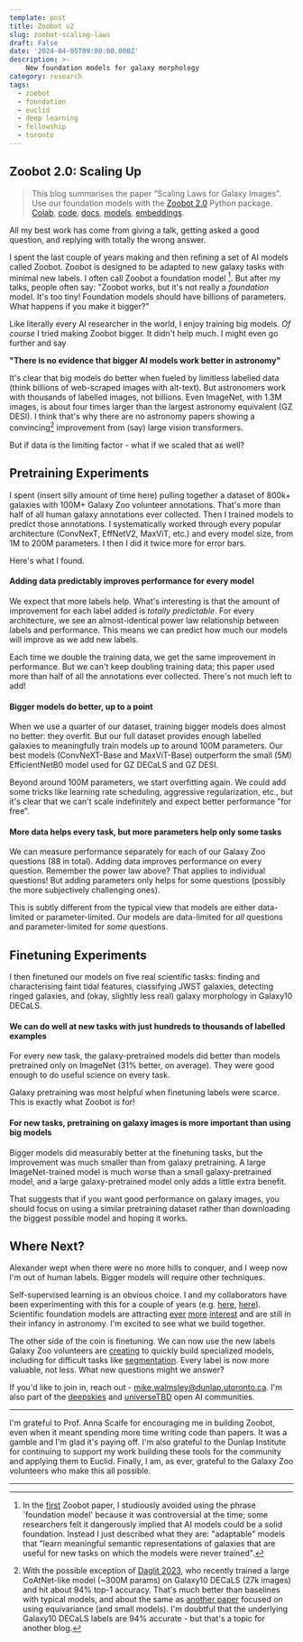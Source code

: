 ```yaml
---
template: post
title: Zoobot v2
slug: zoobot-scaling-laws
draft: False
date: '2024-04-05T09:00:00.000Z'
description: >-
    New foundation models for galaxy morphology
category: research
tags:
  - zoobot
  - foundation
  - euclid
  - deep learning
  - fellowship
  - toronto
---
```


## Zoobot 2.0: Scaling Up

> This blog summarises the paper "Scaling Laws for Galaxy Images". Use our foundation models with the [Zoobot 2.0](https://github.com/mwalmsley/zoobot) Python package. [Colab](https://colab.research.google.com/drive/1A_-M3Sz5maQmyfW2A7rEu-g_Zi0RMGz5?usp=sharing), [code](https://github.com/mwalmsley/zoobot), [docs](https://zoobot.readthedocs.io/en/latest/), [models](https://huggingface.co/collections/mwalmsley/zoobot-encoders-65fa14ae92911b173712b874), [embeddings](https://zoobot.readthedocs.io/en/latest/science_data.html#precalulated-representations).


All my best work has come from giving a talk, getting asked a good question, and replying with totally the wrong answer.

I spent the last couple of years making and then refining a set of AI models called Zoobot.
Zoobot is designed to be adapted to new galaxy tasks with minimal new labels.
I often call Zoobot a foundation model [^1].
But after my talks, people often say: "Zoobot works, but it's not really a *foundation* model. It's too tiny! Foundation models should have billions of parameters. What happens if you make it bigger?"

Like literally every AI researcher in the world, I enjoy training big models. *Of course* I tried making Zoobot bigger. It didn't help much. I might even go further and say

**"There is no evidence that bigger AI models work better in astronomy"**

It's clear that big models do better when fueled by limitless labelled data (think billions of web-scraped images with alt-text). But astronomers work with thousands of labelled images, not billions.
Even ImageNet, with 1.3M images, is about four times larger than the largest astronomy equivalent (GZ DESI). I think that's why there are no astronomy papers showing a convincing[^2] improvement from (say) large vision transformers.

But if data is the limiting factor - what if we scaled that as well?

## Pretraining Experiments

I spent (insert silly amount of time here) pulling together a dataset of 800k+ galaxies with 100M+ Galaxy Zoo volunteer annotations. That's more than half of all human galaxy annotations ever collected. Then I trained models to predict those annotations. I systematically worked through every popular architecture (ConvNexT, EffNetV2, MaxViT, etc.) and every model size, from 1M to 200M parameters. I then I did it twice more for error bars.

Here's what I found.

#### Adding data predictably improves performance for every model

We expect that more labels help. What's interesting is that the amount of improvement for each label added is *totally predictable*.
For every architecture, we see an almost-identical power law relationship between labels and performance.
This means we can predict how much our models will improve as we add new labels.

Each time we double the training data, we get the same improvement in performance. But we can't keep doubling training data; this paper used more than half of all the annotations ever collected. There's not much left to add!

#### Bigger models do better, up to a point

When we use a quarter of our dataset, training bigger models does almost no better: they overfit. But our full dataset provides enough labelled galaxies to meaningfully train models up to around 100M parameters.
Our best models (ConvNeXT-Base and MaxViT-Base) outperform the small (5M) EfficientNetB0 model used for GZ DECaLS and GZ DESI.

Beyond around 100M parameters, we start overfitting again. We could add some tricks like learning rate scheduling, aggressive regularization, etc., but it's clear that we can't scale indefinitely and expect better performance "for free".

#### More data helps every task, but more parameters help only some tasks

We can measure performance separately for each of our Galaxy Zoo questions (88 in total). Adding data improves performance on every question. Remember the power law above? That applies to individual questions! But adding parameters only helps for some questions (possibly the more subjectively challenging ones).

This is subtly different from the typical view that models are either data-limited or parameter-limited. Our models are data-limited for *all* questions and parameter-limited for *some* questions.

## Finetuning Experiments

I then finetuned our models on five real scientific tasks: finding and characterising faint tidal features, classifying JWST galaxies, detecting ringed galaxies, and (okay, slightly less real) galaxy morphology in Galaxy10 DECaLS.

#### We can do well at new tasks with just hundreds to thousands of labelled examples

For every new task, the galaxy-pretrained models did better than models pretrained only on ImageNet (31% better, on average). They were good enough to do useful science on every task.

Galaxy pretraining was most helpful when finetuning labels were scarce. This is exactly what Zoobot is for!

#### For new tasks, pretraining on galaxy images is more important than using big models

Bigger models did measurably better at the finetuning tasks, but the improvement was much smaller than from galaxy pretraining.
A large ImageNet-trained model is much worse than a small galaxy-pretrained model, and a large galaxy-pretrained model only adds a little extra benefit.

That suggests that if you want good performance on galaxy images, you should focus on using a similar pretraining dataset rather than downloading the biggest possible model and hoping it works.

## Where Next?

Alexander wept when there were no more hills to conquer, and I weep now I'm out of human labels. Bigger models will require other techniques.

Self-supervised learning is an obvious choice. I and my collaborators have been experimenting with this for a couple of years (e.g. [here](https://arxiv.org/pdf/2110.12735.pdf), [here](https://academic.oup.com/mnras/article/514/2/2599/6575929)). Scientific foundation models are attracting [ever](https://polymathic-ai.org/blog/announcement/) [more](https://arxiv.org/abs/2306.00258) [interest](https://arxiv.org/abs/2309.06126) and are still in their infancy in astronomy. I'm excited to see what we build together.

The other side of the coin is finetuning. We can now use the new labels Galaxy Zoo volunteers are [creating](www.galaxyzoo.org) to quickly build specialized models, including for difficult tasks like [segmentation](https://arxiv.org/abs/2312.02908). Every label is now more valuable, not less. What new questions might we answer?

If you'd like to join in, reach out - [mike.walmsley@dunlap.utoronto.ca](emailto:mike.walmsley@dunlap.utoronto.ca). I'm also part of the [deepskies](https://deepskieslab.com/) and [universeTBD](https://universetbd.org/) open AI communities.

---

I'm grateful to Prof. Anna Scaife for encouraging me in building Zoobot, even when it meant spending more time writing code than papers. It was a gamble and I'm glad it's paying off. I'm also grateful to the Dunlap Institute for continuing to support my work building these tools for the community and applying them to Euclid. Finally, I am, as ever, grateful to the Galaxy Zoo volunteers who make this all possible.

---

[^1]: In the [first](https://arxiv.org/abs/2110.12735) Zoobot paper, I studiously avoided using the phrase `foundation model' because it was controversial at the time; some researchers felt it dangerously implied that AI models could be a solid foundation. Instead I just described what they are: "adaptable" models that "learn meaningful semantic representations of galaxies that are useful for new tasks on which the models were never trained".

[^2]: With the possible exception of [Daglit 2023](https://arxiv.org/abs/2304.05350), who recently trained a large CoAtNet-like model (~300M params) on Galaxy10 DECaLS (27k images) and hit about 94% top-1 accuracy. That's much better than baselines with typical models, and about the same as [another paper](https://ui.adsabs.harvard.edu/abs/2023arXiv231101500P/abstract) focused on using equivariance (and small models). I'm doubtful that the underlying Galaxy10 DECaLS labels are 94% accurate - but that's a topic for another blog.
